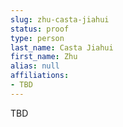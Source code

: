 ```yaml
---
slug: zhu-casta-jiahui
status: proof
type: person
last_name: Casta Jiahui
first_name: Zhu
alias: null
affiliations:
- TBD
---
```


TBD

